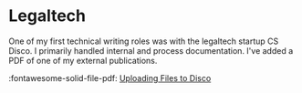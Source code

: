 # Legaltech

One of my first technical writing roles was with the legaltech startup CS Disco. I primarily handled internal and process documentation. I've added a PDF of one of my external publications.

:fontawesome-solid-file-pdf: [Uploading Files to Disco](../assets/uploading_files_disco.pdf)